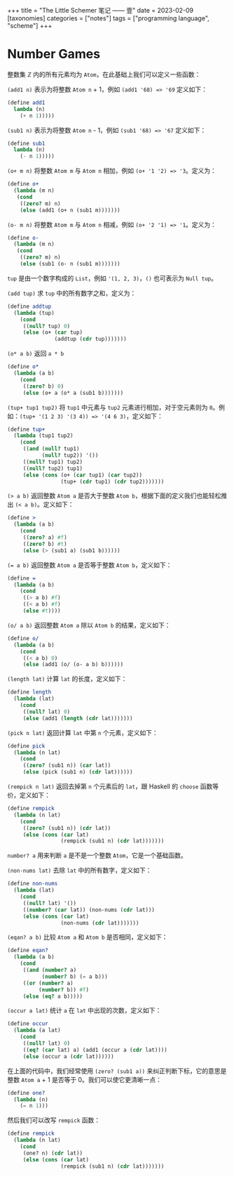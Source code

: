 +++
title = "The Little Schemer 笔记 —— 壹"
date = 2023-02-09
[taxonomies]
categories = ["notes"]
tags = ["programming language", "scheme"]
+++

# Number Games

整数集 ℤ 内的所有元素均为 `Atom`，在此基础上我们可以定义一些函数：

`(add1 n)` 表示为将整数 `Atom n` + 1，例如 `(add1 '68) => '69` 定义如下：

```scheme
(define add1
  lambda (n)
    (+ n 1)))))
```

`(sub1 n)` 表示为将整数 `Atom n` - 1，例如 `(sub1 '68) => '67` 定义如下：

```scheme
(define sub1
  lambda (n)
    (- n 1)))))
```

`(o+ m n)` 将整数 `Atom m` 与 `Atom n` 相加，例如 `(o+ '1 '2) => '3`。定义为：

```scheme
(define o+
  (lambda (m n)
   (cond
    ((zero? m) n)
    (else (add1 (o+ n (sub1 m)))))))
```

`(o- m n)` 将整数 `Atom m` 与 `Atom n` 相减，例如 `(o+ '2 '1) => '1`。定义为：

```scheme
(define o-
  (lambda (m n)
   (cond
    ((zero? m) n)
    (else (sub1 (o- n (sub1 m)))))))
```

`tup` 是由一个数字构成的 `List`，例如 `'(1, 2, 3)`，`()` 也可表示为 `Null tup`。

`(add tup)` 求 `tup` 中的所有数字之和，定义为：

```scheme
(define addtup
  (lambda (tup)
    (cond
     ((null? tup) 0)
     (else (o+ (car tup)
               (addtup (cdr tup)))))))
```

`(o* a b)` 返回 `a * b`

```scheme
(define o*
  (lambda (a b)
    (cond
     ((zero? b) 0)
     (else (o+ a (o* a (sub1 b)))))))
```

`(tup+ tup1 tup2)` 将 `tup1` 中元素与 `tup2` 元素进行相加，对于空元素则为 `0`。例如：`(tup+ '(1 2 3) '(3 4)) => '(4 6 3)`，定义如下：

```scheme
(define tup+
  (lambda (tup1 tup2)
    (cond
     ((and (null? tup1)
           (null? tup2)) '())
     ((null? tup1) tup2)
     ((null? tup2) tup1)
     (else (cons (o+ (car tup1) (car tup2))
                 (tup+ (cdr tup1) (cdr tup2)))))))
```

`(> a b)` 返回整数 `Atom a` 是否大于整数 `Atom b`，根据下面的定义我们也能轻松推出 `(< a b)`。定义如下：

```scheme
(define >
  (lambda (a b)
    (cond
     ((zero? a) #f)
     ((zero? b) #t)
     (else (> (sub1 a) (sub1 b))))))
```

`(= a b)` 返回整数 `Atom a` 是否等于整数 `Atom b`，定义如下：

```scheme
(define =
  (lambda (a b)
    (cond
     ((> a b) #f)
     ((< a b) #f)
     (else #t))))
```

`(o/ a b)` 返回整数 `Atom a` 除以 `Atom b` 的结果，定义如下：

```scheme
(define o/
  (lambda (a b)
    (cond
     ((< a b) 0)
     (else (add1 (o/ (o- a b) b))))))
```

`(length lat)` 计算 `lat` 的长度，定义如下：

```scheme
(define length
  (lambda (lat)
    (cond
     ((null? lat) 0)
     (else (add1 (length (cdr lat)))))))
```

`(pick n lat)` 返回计算 `lat` 中第 `n` 个元素，定义如下：

```scheme
(define pick
  (lambda (n lat)
    (cond
     ((zero? (sub1 n)) (car lat))
     (else (pick (sub1 n) (cdr lat))))))
```

`(rempick n lat)` 返回去掉第 `n` 个元素后的 `lat`，跟 Haskell 的 `choose` 函数等价，定义如下：

```scheme
(define rempick
  (lambda (n lat)
    (cond
     ((zero? (sub1 n)) (cdr lat))
     (else (cons (car lat)
                 (rempick (sub1 n) (cdr lat)))))))
```

`number? a` 用来判断 `a` 是不是一个整数 `Atom`，它是一个基础函数。

`(non-nums lat)` 去除 `lat` 中的所有数字，定义如下：

```scheme
(define non-nums
  (lambda (lat)
    (cond
     ((null? lat) '())
     ((number? (car lat)) (non-nums (cdr lat)))
     (else (cons (car lat)
                 (non-nums (cdr lat)))))))
```

`(eqan? a b)` 比较 `Atom a` 和 `Atom b` 是否相同，定义如下：

```scheme
(define eqan?
  (lambda (a b)
    (cond
     ((and (number? a)
           (number? b) (= a b)))
     ((or (number? a)
          (number? b)) #f)
     (else (eq? a b)))))
```

`(occur a lat)` 统计 `a` 在 `lat` 中出现的次数，定义如下：

```scheme
(define occur
  (lambda (a lat)
    (cond
     ((null? lat) 0)
     ((eq? (car lat) a) (add1 (occur a (cdr lat))))
     (else (occur a (cdr lat))))))
```

在上面的代码中，我们经常使用 `(zero? (sub1 a))` 来纠正判断下标，它的意思是整数 `Atom a` + 1 是否等于 0。我们可以使它更清晰一点：

```scheme
(define one?
  (lambda (n)
    (= n 1)))
```

然后我们可以改写 `rempick` 函数：

```scheme
(define rempick
  (lambda (n lat)
    (cond
     (one? n) (cdr lat))
     (else (cons (car lat)
                 (rempick (sub1 n) (cdr lat)))))))
```
